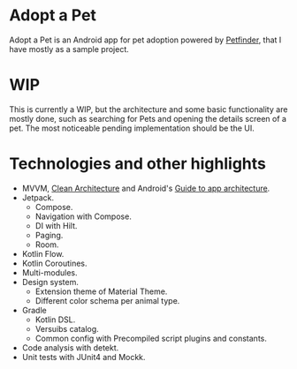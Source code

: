 # Adopt a Pet
Adopt a Pet is an Android app for pet adoption powered by [Petfinder](https://www.petfinder.com/), that I have mostly as a sample project.

# WIP 
This is currently a WIP, but the architecture and some basic functionality are mostly done, such as searching for Pets and opening the details screen of a pet. The most noticeable pending implementation should be the UI. 

# Technologies and other highlights
- MVVM, [Clean Architecture](https://blog.cleancoder.com/uncle-bob/2012/08/13/the-clean-architecture.html) and Android's [Guide to app architecture](https://developer.android.com/topic/architecture).
- Jetpack.
	- Compose.
	- Navigation with Compose.
	- DI with Hilt.
	- Paging.
	- Room.
- Kotlin Flow.
- Kotlin Coroutines.
- Multi-modules.
- Design system.
	- Extension theme of Material Theme.
	- Different color schema per animal type.
- Gradle
	- Kotlin DSL.
	- Versuibs catalog.
	- Common config with Precompiled script plugins and constants.
- Code analysis with detekt.
- Unit tests with JUnit4 and Mockk.

